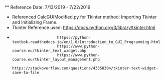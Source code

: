 ** Reference Date: 7/13/2019 - 7/22/2019

- Referenced CalcGUIModified.py for Tkinter method: Importing Tkinter and Initializing Frame.
- Tkinter Reference used: https://docs.python.org/3/library/tkinter.html
-                         https://python-textbok.readthedocs.io/en/1.0/Introduction_to_GUI_Programming.html
                          https://www.python-course.eu/tkinter_text_widget.php
                          https://www.python-course.eu/tkinter_layout_management.php
                          https://stackoverflow.com/questions/43358304/tkinter-text-widget-save-to-file
